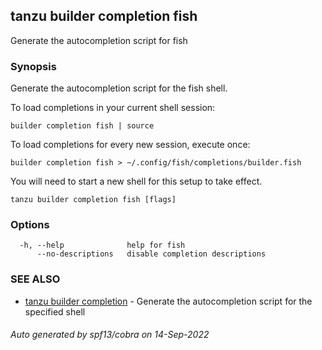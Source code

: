 ## tanzu builder completion fish

Generate the autocompletion script for fish

### Synopsis

Generate the autocompletion script for the fish shell.

To load completions in your current shell session:

	builder completion fish | source

To load completions for every new session, execute once:

	builder completion fish > ~/.config/fish/completions/builder.fish

You will need to start a new shell for this setup to take effect.


```
tanzu builder completion fish [flags]
```

### Options

```
  -h, --help              help for fish
      --no-descriptions   disable completion descriptions
```

### SEE ALSO

* [tanzu builder completion](tanzu_builder_completion.md)	 - Generate the autocompletion script for the specified shell

###### Auto generated by spf13/cobra on 14-Sep-2022
